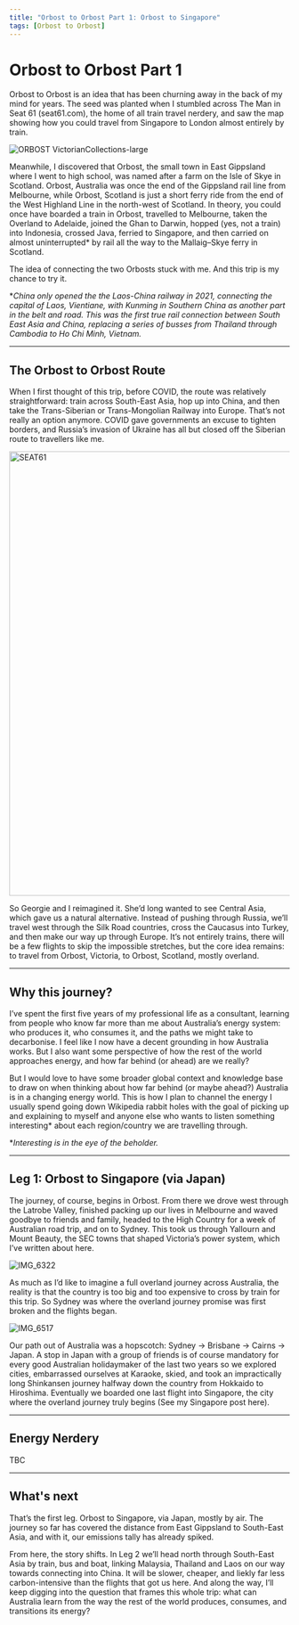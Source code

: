 ```yaml
---
title: "Orbost to Orbost Part 1: Orbost to Singapore"
tags: [Orbost to Orbost]
---
```


# Orbost to Orbost Part 1

Orbost to Orbost is an idea that has been churning away in the back of my mind for years. The seed was planted when I stumbled across The Man in Seat 61 (seat61.com), the home of all train travel nerdery, and saw the map showing how you could travel from Singapore to London almost entirely by train.

![ORBOST VictorianCollections-large](https://github.com/user-attachments/assets/d4233fee-4eea-436a-824d-e1d21c41f98c)



Meanwhile, I discovered that Orbost, the small town in East Gippsland where I went to high school, was named after a farm on the Isle of Skye in Scotland. Orbost, Australia was once the end of the Gippsland rail line from Melbourne, while Orbost, Scotland is just a short ferry ride from the end of the West Highland Line in the north-west of Scotland. In theory, you could once have boarded a train in Orbost, travelled to Melbourne, taken the Overland to Adelaide, joined the Ghan to Darwin, hopped (yes, not a train) into Indonesia, crossed Java, ferried to Singapore, and then carried on almost uninterrupted* by rail all the way to the Mallaig–Skye ferry in Scotland.

The idea of connecting the two Orbosts stuck with me. And this trip is my chance to try it.

**China only opened the the Laos-China railway in 2021, connecting the capital of Laos, Vientiane, with Kunming in Southern China as another part in the belt and road. This was the first true rail connection between South East Asia and China, replacing a series of busses from Thailand through Cambodia to Ho Chi Minh, Vietnam.*

---

## The Orbost to Orbost Route

When I first thought of this trip, before COVID, the route was relatively straightforward: train across South-East Asia, hop up into China, and then take the Trans-Siberian or Trans-Mongolian Railway into Europe. That’s not really an option anymore. COVID gave governments an excuse to tighten borders, and Russia’s invasion of Ukraine has all but closed off the Siberian route to travellers like me.

<img width="1287" height="798" alt="SEAT61" src="https://github.com/user-attachments/assets/c386d0de-0ee1-4a11-87fa-ae72c796ec95" />



So Georgie and I reimagined it. She’d long wanted to see Central Asia, which gave us a natural alternative. Instead of pushing through Russia, we’ll travel west through the Silk Road countries, cross the Caucasus into Turkey, and then make our way up through Europe. It’s not entirely trains, there will be a few flights to skip the impossible stretches, but the core idea remains: to travel from Orbost, Victoria, to Orbost, Scotland, mostly overland.

---

## Why this journey?

I’ve spent the first five years of my professional life as a consultant, learning from people who know far more than me about Australia’s energy system: who produces it, who consumes it, and the paths we might take to decarbonise. I feel like I now have a decent grounding in how Australia works. But I also want some perspective  of how the rest of the world approaches energy, and how far behind (or ahead) are we really?

But I would love to have some broader global context and knowledge base to draw on when thinking about how far behind (or maybe ahead?) Australia is in a changing energy world. This is how I plan to channel the energy I usually spend going down Wikipedia rabbit holes with the goal of picking up and explaining to myself and anyone else who wants to listen something interesting* about each region/country we are travelling through. 

**Interesting is in the eye of the beholder.*

---

## Leg 1: Orbost to Singapore (via Japan)

The journey, of course, begins in Orbost. From there we drove west through the Latrobe Valley, finished packing up our lives in Melbourne and waved goodbye to friends and family, headed to the High Country for a week of Australian road trip, and on to Sydney. This took us through Yallourn and Mount Beauty, the SEC towns that shaped Victoria’s power system, which I’ve written about here. 

![IMG_6322](https://github.com/user-attachments/assets/6e5d05be-a2de-422e-887f-024705c50f44)

As much as I’d like to imagine a full overland journey across Australia, the reality is that the country is too big and too expensive to cross by train for this trip. So Sydney was where the overland journey promise was first broken and the flights began.

![IMG_6517](https://github.com/user-attachments/assets/0bd1c90e-80d2-4edb-a22a-5ec45aaa6de0)

Our path out of Australia was a hopscotch: Sydney → Brisbane → Cairns → Japan. A stop in Japan with a group of friends is of course mandatory for every good Australian holidaymaker of the last two years so we explored cities, embarrassed ourselves at Karaoke, skied, and took an impractically long Shinkansen journey halfway down the country from Hokkaido to Hiroshima. Eventually we boarded one last flight into Singapore, the city where the overland journey truly begins (See my Singapore post here). 

---

## Energy Nerdery 

TBC

--- 

## What's next

That’s the first leg. Orbost to Singapore, via Japan, mostly by air. The journey so far has covered the distance from East Gippsland to South-East Asia, and with it, our emissions tally has already spiked.

From here, the story shifts. In Leg 2 we’ll head north through South-East Asia by train, bus and boat, linking Malaysia, Thailand and Laos on our way towards connecting into China. It will be slower, cheaper, and liekly far less carbon-intensive than the flights that got us here. And along the way, I’ll keep digging into the question that frames this whole trip: what can Australia learn from the way the rest of the world produces, consumes, and transitions its energy?


